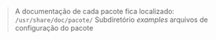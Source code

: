 > A documentação de cada pacote fica localizado:
`/usr/share/doc/pacote/`
>Subdiretório *examples* arquivos de configuração do pacote